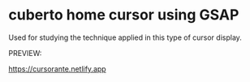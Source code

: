 # cuberto home cursor using GSAP

Used for studying the technique applied in this type of cursor display.

PREVIEW:

https://cursorante.netlify.app
